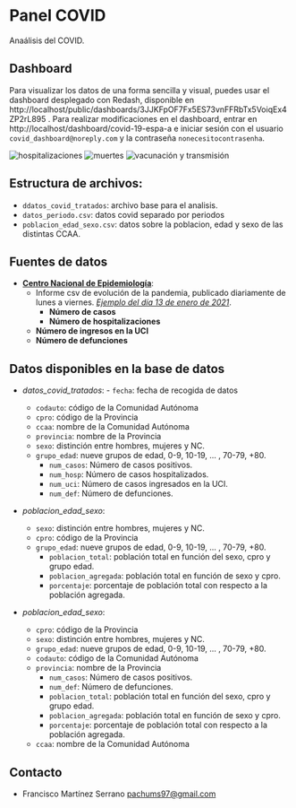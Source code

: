 # Panel COVID
Anaálisis del COVID.


## Dashboard
Para visualizar los datos de una forma sencilla y visual, puedes usar el dashboard desplegado con Redash, disponible en http://localhost/public/dashboards/3JJKFpOF7Fx5ES73vnFFRbTx5VoiqEx4ZP2rL895 . Para realizar modificaciones en el dashboard, entrar en http://localhost/dashboard/covid-19-espa-a e iniciar sesión con el usuario `covid_dashboard@noreply.com` y la contraseña `nonecesitocontrasenha`.

![hospitalizaciones](/readme_screenshots/dashboard_hospitalizaciones.png)
![muertes](/readme_screenshots/dashboard_muertes.png)
![vacunación y transmisión](/readme_screenshots/dashboard_vacunacion_transmision.png)


## Estructura de archivos:
- `ddatos_covid_tratados`: archivo base para el analisis.
- `datos_periodo.csv`: datos covid separado por periodos
- `poblacion_edad_sexo.csv`: datos sobre la poblacion, edad y sexo de las distintas CCAA.


## Fuentes de datos
- **[Centro Nacional de Epidemiología](https://cnecovid.isciii.es/)**:
    - Informe csv de evolución de la pandemia, publicado diariamente de lunes a viernes. *[Ejemplo del día 13 de enero de 2021](https://cnecovid.isciii.es/covid19/resources/casos_hosp_uci_def_sexo_edad_provres.csv)*.
        - **Número de casos**
        - **Número de hospitalizaciones**
	- **Número de ingresos en la UCI**
	- **Número de defunciones**
    

## Datos disponibles en la base de datos
- *datos_covid_tratados*:
        - `fecha`: fecha de recogida de datos
	- `codauto`: código de la Comunidad Autónoma
	- `cpro`: código de la Provincia
	- `ccaa`: nombre de la Comunidad Autónoma
	- `provincia`: nombre de la Provincia
	- `sexo`: distinción entre hombres, mujeres y NC.
	- `grupo_edad`: nueve grupos de edad, 0-9, 10-19, ... , 70-79, +80.
        - `num_casos`: Número de casos positivos.
        - `num_hosp`: Número de casos hospitalizados.
        - `num_uci`: Número de casos ingresados en la UCI.
        - `num_def`: Número de defunciones.

- *poblacion_edad_sexo*:
	- `sexo`: distinción entre hombres, mujeres y NC.
	- `cpro`: código de la Provincia
	- `grupo_edad`: nueve grupos de edad, 0-9, 10-19, ... , 70-79, +80.
        - `poblacion_total`: población total en función del sexo, cpro y grupo edad.
        - `poblacion_agregada`: población total en función de sexo y cpro.
        - `porcentaje`: porcentaje de población total con respecto a la población agregada.

- *poblacion_edad_sexo*:
	- `cpro`: código de la Provincia
	- `sexo`: distinción entre hombres, mujeres y NC.
	- `grupo_edad`: nueve grupos de edad, 0-9, 10-19, ... , 70-79, +80.
	- `codauto`: código de la Comunidad Autónoma
	- `provincia`: nombre de la Provincia
        - `num_casos`: Número de casos positivos.
        - `num_def`: Número de defunciones.
        - `poblacion_total`: población total en función del sexo, cpro y grupo edad.
        - `poblacion_agregada`: población total en función de sexo y cpro.
        - `porcentaje`: porcentaje de población total con respecto a la población agregada.
	- `ccaa`: nombre de la Comunidad Autónoma

## Contacto 
- Francisco Martínez Serrano <pachums97@gmail.com>
